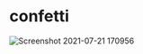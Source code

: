# confetti
![Screenshot 2021-07-21 170956](https://user-images.githubusercontent.com/40804626/126483019-860f2222-0ca0-4cd2-9208-71210edc1743.png)
